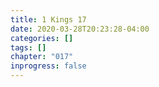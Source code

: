 ```yaml
---
title: 1 Kings 17
date: 2020-03-28T20:23:28-04:00
categories: []
tags: []
chapter: "017"
inprogress: false
---
```


